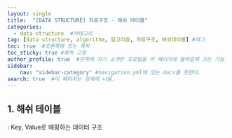 ```yaml
---
layout: single
title:  "[DATA STRUCTURE] 자료구조 - 해쉬 테이블"
categories: 
  - data-structure  #카테고리
tag: [data structure, algorithm, 알고리즘, 자료구조, 해쉬테이블] #태그
toc: true  #오른쪽에 있는 목차
toc_sticky: true #목차 고정
author_profile: true  #왼쪽에 자기 소개란 프로필을 이 페이지에 들어갈때 끄는 기능
sidebar:
    nav: "sidebar-category" #navigation.yml에 있는 docs를 뜻한다.
search: true  #이 페이지는 검색에 나옴.
---
```

## 1. 해쉬 테이블
: Key, Value로 매핑하는 데이터 구조

